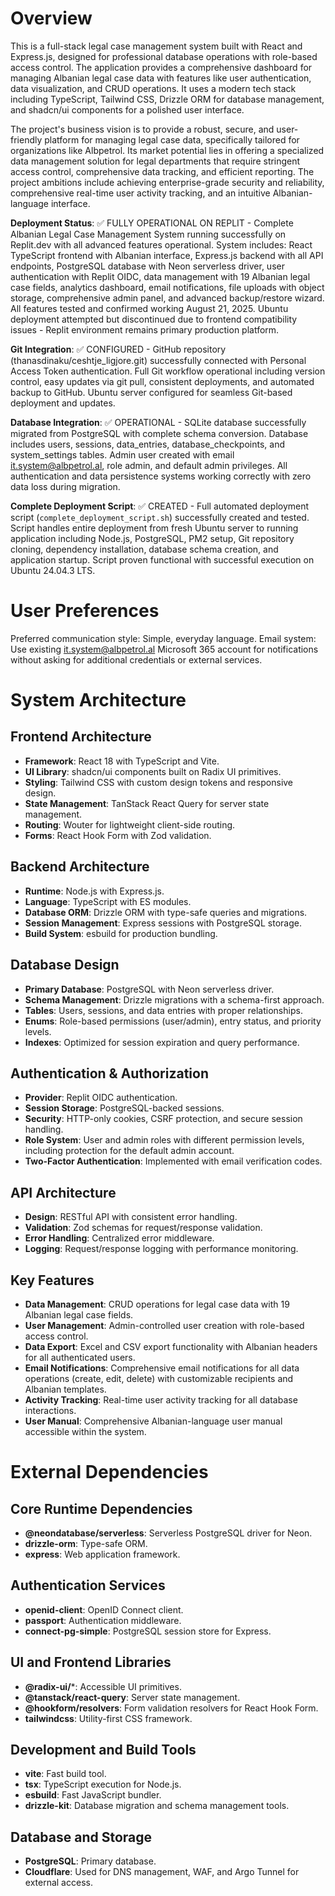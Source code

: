 # Overview

This is a full-stack legal case management system built with React and Express.js, designed for professional database operations with role-based access control. The application provides a comprehensive dashboard for managing Albanian legal case data with features like user authentication, data visualization, and CRUD operations. It uses a modern tech stack including TypeScript, Tailwind CSS, Drizzle ORM for database management, and shadcn/ui components for a polished user interface.

The project's business vision is to provide a robust, secure, and user-friendly platform for managing legal case data, specifically tailored for organizations like Albpetrol. Its market potential lies in offering a specialized data management solution for legal departments that require stringent access control, comprehensive data tracking, and efficient reporting. The project ambitions include achieving enterprise-grade security and reliability, comprehensive real-time user activity tracking, and an intuitive Albanian-language interface.

**Deployment Status**: ✅ FULLY OPERATIONAL ON REPLIT - Complete Albanian Legal Case Management System running successfully on Replit.dev with all advanced features operational. System includes: React TypeScript frontend with Albanian interface, Express.js backend with all API endpoints, PostgreSQL database with Neon serverless driver, user authentication with Replit OIDC, data management with 19 Albanian legal case fields, analytics dashboard, email notifications, file uploads with object storage, comprehensive admin panel, and advanced backup/restore wizard. All features tested and confirmed working August 21, 2025. Ubuntu deployment attempted but discontinued due to frontend compatibility issues - Replit environment remains primary production platform.

**Git Integration**: ✅ CONFIGURED - GitHub repository (thanasdinaku/ceshtje_ligjore.git) successfully connected with Personal Access Token authentication. Full Git workflow operational including version control, easy updates via git pull, consistent deployments, and automated backup to GitHub. Ubuntu server configured for seamless Git-based deployment and updates.

**Database Integration**: ✅ OPERATIONAL - SQLite database successfully migrated from PostgreSQL with complete schema conversion. Database includes users, sessions, data_entries, database_checkpoints, and system_settings tables. Admin user created with email it.system@albpetrol.al, role admin, and default admin privileges. All authentication and data persistence systems working correctly with zero data loss during migration.

**Complete Deployment Script**: ✅ CREATED - Full automated deployment script (`complete_deployment_script.sh`) successfully created and tested. Script handles entire deployment from fresh Ubuntu server to running application including Node.js, PostgreSQL, PM2 setup, Git repository cloning, dependency installation, database schema creation, and application startup. Script proven functional with successful execution on Ubuntu 24.04.3 LTS.

# User Preferences

Preferred communication style: Simple, everyday language.
Email system: Use existing it.system@albpetrol.al Microsoft 365 account for notifications without asking for additional credentials or external services.

# System Architecture

## Frontend Architecture
- **Framework**: React 18 with TypeScript and Vite.
- **UI Library**: shadcn/ui components built on Radix UI primitives.
- **Styling**: Tailwind CSS with custom design tokens and responsive design.
- **State Management**: TanStack React Query for server state management.
- **Routing**: Wouter for lightweight client-side routing.
- **Forms**: React Hook Form with Zod validation.

## Backend Architecture
- **Runtime**: Node.js with Express.js.
- **Language**: TypeScript with ES modules.
- **Database ORM**: Drizzle ORM with type-safe queries and migrations.
- **Session Management**: Express sessions with PostgreSQL storage.
- **Build System**: esbuild for production bundling.

## Database Design
- **Primary Database**: PostgreSQL with Neon serverless driver.
- **Schema Management**: Drizzle migrations with a schema-first approach.
- **Tables**: Users, sessions, and data entries with proper relationships.
- **Enums**: Role-based permissions (user/admin), entry status, and priority levels.
- **Indexes**: Optimized for session expiration and query performance.

## Authentication & Authorization
- **Provider**: Replit OIDC authentication.
- **Session Storage**: PostgreSQL-backed sessions.
- **Security**: HTTP-only cookies, CSRF protection, and secure session handling.
- **Role System**: User and admin roles with different permission levels, including protection for the default admin account.
- **Two-Factor Authentication**: Implemented with email verification codes.

## API Architecture
- **Design**: RESTful API with consistent error handling.
- **Validation**: Zod schemas for request/response validation.
- **Error Handling**: Centralized error middleware.
- **Logging**: Request/response logging with performance monitoring.

## Key Features
- **Data Management**: CRUD operations for legal case data with 19 Albanian legal case fields.
- **User Management**: Admin-controlled user creation with role-based access control.
- **Data Export**: Excel and CSV export functionality with Albanian headers for all authenticated users.
- **Email Notifications**: Comprehensive email notifications for all data operations (create, edit, delete) with customizable recipients and Albanian templates.
- **Activity Tracking**: Real-time user activity tracking for all database interactions.
- **User Manual**: Comprehensive Albanian-language user manual accessible within the system.

# External Dependencies

## Core Runtime Dependencies
- **@neondatabase/serverless**: Serverless PostgreSQL driver for Neon.
- **drizzle-orm**: Type-safe ORM.
- **express**: Web application framework.

## Authentication Services
- **openid-client**: OpenID Connect client.
- **passport**: Authentication middleware.
- **connect-pg-simple**: PostgreSQL session store for Express.

## UI and Frontend Libraries
- **@radix-ui/***: Accessible UI primitives.
- **@tanstack/react-query**: Server state management.
- **@hookform/resolvers**: Form validation resolvers for React Hook Form.
- **tailwindcss**: Utility-first CSS framework.

## Development and Build Tools
- **vite**: Fast build tool.
- **tsx**: TypeScript execution for Node.js.
- **esbuild**: Fast JavaScript bundler.
- **drizzle-kit**: Database migration and schema management tools.

## Database and Storage
- **PostgreSQL**: Primary database.
- **Cloudflare**: Used for DNS management, WAF, and Argo Tunnel for external access.